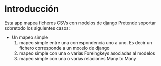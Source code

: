# Introducción
Esta app mapea ficheros CSVs con modelos de django
Pretende soportar sobretodo los siguientes casos:
- Un mapeo simple
  1. mapeo simple entre una correspondencia uno a uno.
     Es decir un fichero corresponde a un modelo de django
  2. mapeo simple con una o varias Foreingkeys asociadas al modelos
  3. mapeo simple con una o varias relaciones Many to Many
